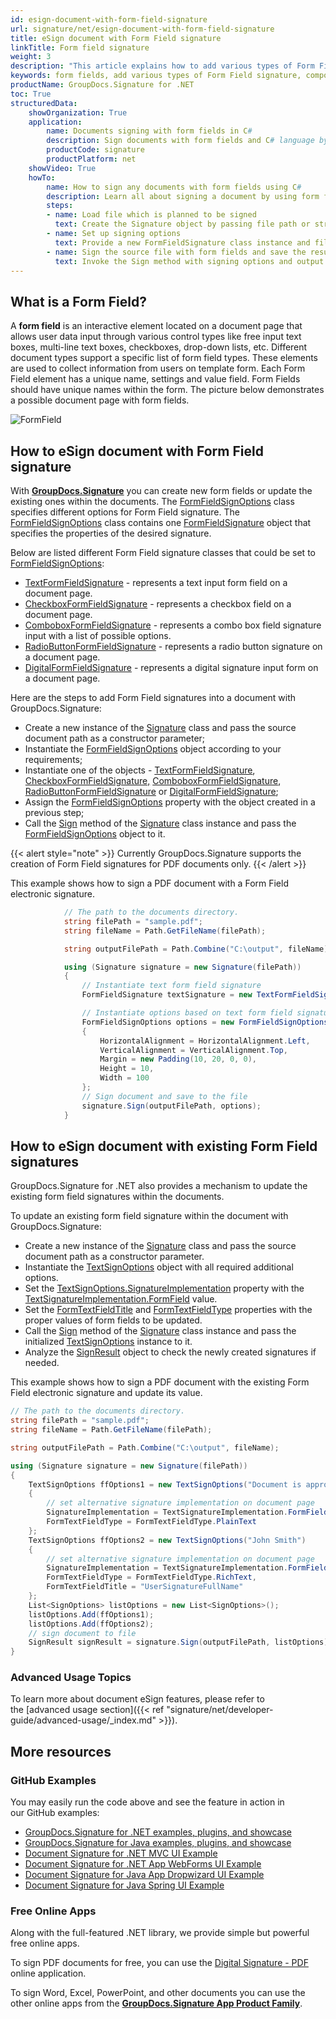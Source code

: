 ```yaml
---
id: esign-document-with-form-field-signature
url: signature/net/esign-document-with-form-field-signature
title: eSign document with Form Field signature
linkTitle: Form field signature
weight: 3
description: "This article explains how to add various types of Form Field signatures on document page with options on component positioning, alignment and other visual options with GroupDocs.Signature"
keywords: form fields, add various types of Form Field signature, component positioning
productName: GroupDocs.Signature for .NET 
toc: True
structuredData:
    showOrganization: True
    application:    
        name: Documents signing with form fields in C#    
        description: Sign documents with form fields and C# language by GroupDocs.Signature for .NET APIs
        productCode: signature
        productPlatform: net 
    showVideo: True
    howTo:
        name: How to sign any documents with form fields using C# 
        description: Learn all about signing a document by using form fields and C#
        steps:
        - name: Load file which is planned to be signed
          text: Create the Signature object by passing file path or stream as a constructor parameter.
        - name: Set up signing options 
          text: Provide a new FormFieldSignature class instance and fill in all the demanded data.
        - name: Sign the source file with form fields and save the result 
          text: Invoke the Sign method with signing options and output file path or stream.
---
```

## What is a Form Field?

A **form field** is an interactive element located on a document page that allows user data input through various control types like free input text boxes, multi-line text boxes, checkboxes, drop-down lists, etc. Different document types support a specific list of form field types. These elements are used to collect information from users on template form. Each Form Field element has a unique name, settings and value field. Form Fields should have unique names within the form. The picture below demonstrates a possible document page with form fields.

![FormField](/signature/net/images/esign-document-with-form-field-signature.png)

## How to eSign document with Form Field signature

With [**GroupDocs.Signature**](https://products.groupdocs.com/signature/net) you can create new form fields or update the existing ones within the documents. The [FormFieldSignOptions](https://reference.groupdocs.com/signature/net/groupdocs.signature.options/formfieldsignoptions) class specifies different options for Form Field signature. The [FormFieldSignOptions](https://reference.groupdocs.com/signature/net/groupdocs.signature.options/formfieldsignoptions) class contains one [FormFieldSignature](https://reference.groupdocs.com/signature/net/groupdocs.signature.domain/formfieldsignature/) object that specifies the properties of the desired signature.

Below are listed different Form Field signature classes that could be set to [FormFieldSignOptions](https://reference.groupdocs.com/signature/net/groupdocs.signature.options/formfieldsignoptions):

* [TextFormFieldSignature](https://reference.groupdocs.com/signature/net/groupdocs.signature.domain/textformfieldsignature) - represents a text input form field on a document page.
* [CheckboxFormFieldSignature](https://reference.groupdocs.com/signature/net/groupdocs.signature.domain/checkboxformfieldsignature) - represents a checkbox field on a document page.
* [ComboboxFormFieldSignature](https://reference.groupdocs.com/signature/net/groupdocs.signature.domain/comboboxformfieldsignature) - represents a combo box field signature input with a list of possible options.
* [RadioButtonFormFieldSignature](https://reference.groupdocs.com/signature/net/groupdocs.signature.domain/radiobuttonformfieldsignature) - represents a radio button signature on a document page.
* [DigitalFormFieldSignature](https://reference.groupdocs.com/signature/net/groupdocs.signature.domain/digitalformfieldsignature) - represents a digital signature input form on a document page.  

Here are the steps to add Form Field signatures into a document with GroupDocs.Signature:

* Create a new instance of the [Signature](https://reference.groupdocs.com/signature/net/groupdocs.signature/signature) class and pass the source document path as a constructor parameter;
* Instantiate the [FormFieldSignOptions](https://reference.groupdocs.com/signature/net/groupdocs.signature.options/formfieldsignoptions) object according to your requirements;
* Instantiate one of the objects - [TextFormFieldSignature](https://reference.groupdocs.com/signature/net/groupdocs.signature.domain/textformfieldsignature), [CheckboxFormFieldSignature,](https://reference.groupdocs.com/signature/net/groupdocs.signature.domain/checkboxformfieldsignature) [ComboboxFormFieldSignature](https://reference.groupdocs.com/signature/net/groupdocs.signature.domain/comboboxformfieldsignature), [RadioButtonFormFieldSignature](https://reference.groupdocs.com/signature/net/groupdocs.signature.domain/radiobuttonformfieldsignature) or [DigitalFormFieldSignature](https://reference.groupdocs.com/signature/net/groupdocs.signature.domain/digitalformfieldsignature);
* Assign the [FormFieldSignOptions](https://reference.groupdocs.com/signature/net/groupdocs.signature.options/formfieldsignoptions) property with the object created in a previous step;
* Call the [Sign](https://reference.groupdocs.com/signature/net/groupdocs.signature/signature/sign/) method of the [Signature](https://reference.groupdocs.com/signature/net/groupdocs.signature/signature) class instance and pass the [FormFieldSignOptions](https://reference.groupdocs.com/signature/net/groupdocs.signature.options/formfieldsignoptions) object to it.

{{< alert style="note" >}}
Currently GroupDocs.Signature supports the creation of Form Field signatures for PDF documents only.
{{< /alert >}}

This example shows how to sign a PDF document with a Form Field electronic signature.

```csharp
            // The path to the documents directory.
            string filePath = "sample.pdf";
            string fileName = Path.GetFileName(filePath);

            string outputFilePath = Path.Combine("C:\output", fileName);

            using (Signature signature = new Signature(filePath))
            {
                // Instantiate text form field signature
                FormFieldSignature textSignature = new TextFormFieldSignature("FieldText", "Value1");

                // Instantiate options based on text form field signature
                FormFieldSignOptions options = new FormFieldSignOptions(textSignature)
                {
                    HorizontalAlignment = HorizontalAlignment.Left,
                    VerticalAlignment = VerticalAlignment.Top,
                    Margin = new Padding(10, 20, 0, 0),
                    Height = 10,
                    Width = 100
                };
                // Sign document and save to the file
                signature.Sign(outputFilePath, options);
            }
```

## How to eSign document with existing Form Field signatures

GroupDocs.Signature for .NET also provides a mechanism to update the existing form field signatures within the documents.

To update an existing form field signature within the document with GroupDocs.Signature:

* Create a new instance of the [Signature](https://reference.groupdocs.com/signature/net/groupdocs.signature/signature) class and pass the source document path as a constructor parameter.
* Instantiate the [TextSignOptions](https://reference.groupdocs.com/signature/net/groupdocs.signature.options/textsignoptions) object with all required additional options.
* Set the [TextSignOptions.SignatureImplementation](https://reference.groupdocs.com/signature/net/groupdocs.signature.options/textsignoptions/signatureimplementation) property with the [TextSignatureImplementation.FormField](https://reference.groupdocs.com/signature/net/groupdocs.signature.domain/textsignatureimplementation) value.
* Set the [FormTextFieldTitle](https://reference.groupdocs.com/signature/net/groupdocs.signature.options/textsignoptions/formtextfieldtitle) and [FormTextFieldType](https://reference.groupdocs.com/signature/net/groupdocs.signature.options/textsignoptions/formtextfieldtype) properties with the proper values of form fields to be updated.
* Call the [Sign](https://reference.groupdocs.com/signature/net/groupdocs.signature/signature/sign/) method of the [Signature](https://reference.groupdocs.com/signature/net/groupdocs.signature/signature) class instance and pass the initialized [TextSignOptions](https://reference.groupdocs.com/signature/net/groupdocs.signature.options/textsignoptions) instance to it.
* Analyze the [SignResult](https://reference.groupdocs.com/signature/net/groupdocs.signature.domain/signresult) object to check the newly created signatures if needed.  

This example shows how to sign a PDF document with the existing Form Field electronic signature and update its value.

```csharp
// The path to the documents directory.
string filePath = "sample.pdf";
string fileName = Path.GetFileName(filePath);

string outputFilePath = Path.Combine("C:\output", fileName);

using (Signature signature = new Signature(filePath))
{
    TextSignOptions ffOptions1 = new TextSignOptions("Document is approved")
    {
        // set alternative signature implementation on document page
        SignatureImplementation = TextSignatureImplementation.FormField,
        FormTextFieldType = FormTextFieldType.PlainText
    };
    TextSignOptions ffOptions2 = new TextSignOptions("John Smith")
    {
        // set alternative signature implementation on document page
        SignatureImplementation = TextSignatureImplementation.FormField,
        FormTextFieldType = FormTextFieldType.RichText,
        FormTextFieldTitle = "UserSignatureFullName"
    };
    List<SignOptions> listOptions = new List<SignOptions>();
    listOptions.Add(ffOptions1);
    listOptions.Add(ffOptions2);
    // sign document to file
    SignResult signResult = signature.Sign(outputFilePath, listOptions);
}
```

### Advanced Usage Topics

To learn more about document eSign features, please refer to the [advanced usage section]({{< ref "signature/net/developer-guide/advanced-usage/_index.md" >}}).

## More resources

### GitHub Examples

You may easily run the code above and see the feature in action in our GitHub examples:

* [GroupDocs.Signature for .NET examples, plugins, and showcase](https://github.com/groupdocs-signature/GroupDocs.Signature-for-.NET)
* [GroupDocs.Signature for Java examples, plugins, and showcase](https://github.com/groupdocs-signature/GroupDocs.Signature-for-Java)
* [Document Signature for .NET MVC UI Example](https://github.com/groupdocs-signature/GroupDocs.Signature-for-.NET-MVC)
* [Document Signature for .NET App WebForms UI Example](https://github.com/groupdocs-signature/GroupDocs.Signature-for-.NET-WebForms)
* [Document Signature for Java App Dropwizard UI Example](https://github.com/groupdocs-signature/GroupDocs.Signature-for-Java-Dropwizard)
* [Document Signature for Java Spring UI Example](https://github.com/groupdocs-signature/GroupDocs.Signature-for-Java-Spring)

### Free Online Apps

Along with the full-featured .NET library, we provide simple but powerful free online apps.

To sign PDF documents for free, you can use the [Digital Signature - PDF](https://products.groupdocs.app/signature/pdf) online application.

To sign Word, Excel, PowerPoint, and other documents you can use the other online apps from the **[GroupDocs.Signature App Product Family](https://products.groupdocs.app/signature/family)**.
